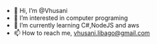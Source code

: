 - 👋 Hi, I’m @Vhusani
- 👀 I’m interested in computer programing
- 🌱 I’m currently learning C#,NodeJS and aws
- 📫 How to reach me, vhusani.libago@gmail.com

<!---
Vhusani/Vhusani is a ✨ special ✨ repository because its `README.md` (this file) appears on your GitHub profile.
You can click the Preview link to take a look at your changes.
--->
